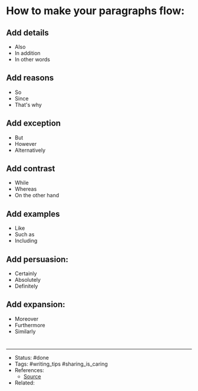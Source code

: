 # How to make your paragraphs flow:
## Add details
- Also
- In addition
- In other words

## Add reasons
- So
- Since
- That's why

## Add exception
- But
- However
- Alternatively

## Add contrast
- While
- Whereas
- On the other hand

## Add examples
- Like
- Such as
- Including

## Add persuasion:
- Certainly
- Absolutely
- Definitely

## Add expansion:
- Moreover
- Furthermore
- Similarly

#
---
- Status: #done
- Tags: #writing_tips #sharing_is_caring
- References:
	- [Source](https://twitter.com/Nicolascole77/status/1600664007307890688)
- Related:
